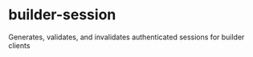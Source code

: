 # builder-session

Generates, validates, and invalidates authenticated sessions for builder clients
